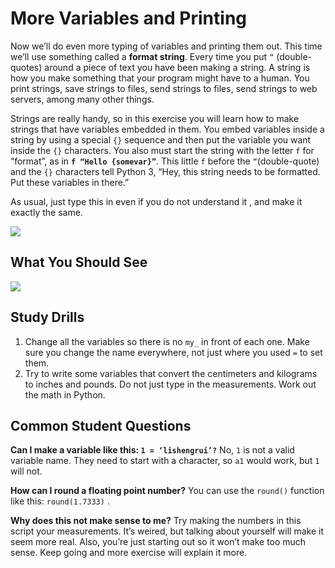 # More Variables and Printing 

Now we’ll do even more typing of variables and printing them out. This time we’ll use something called a **format string**. Every time you put `“` (double-quotes) around a piece of text you have been making a string.  A string is how you make something that your program might have to a human. You print strings, save strings to files, send strings to files, send strings to web servers, among many other things.

Strings are really handy, so in this exercise you will learn how to make strings that have variables embedded in them. You embed variables inside a string by using a special `{}` sequence and then put the variable you want inside the `{}` characters. You also must start the string with the letter `f` for “format”, as in **`f “Hello {somevar}”`**. This little `f` before the `“`(double-quote) and the `{}` characters tell Python 3, “Hey, this string needs to be formatted. Put these variables in there.”

As usual, just type this in even if you do not understand it , and make it exactly the same.

![](D:\MyNoteBook\Learn-Python3-The-Hard-Way\images\ex5_demo.png)

## What You Should See

![](D:\MyNoteBook\Learn-Python3-The-Hard-Way\images\ex5_demo_output.png)

## Study Drills

1. Change all the variables so there is no `my_` in front of each one. Make sure you change the name everywhere, not just where you used `=` to set them.
2. Try to write some variables that convert the centimeters and kilograms to inches and pounds. Do not just type in the measurements. Work out the math in Python.

## Common Student Questions

**Can I make a variable like this: `1 = ‘lishengrui’?`** No, `1` is not a valid variable name. They need to start with a character, so `a1` would work, but `1` will not.

**How can I round a floating point number?**  You can use the `round()` function like this: `round(1.7333)` .

**Why does this not make sense to me?**  Try making the numbers in this script your measurements. It’s weired, but talking about yourself will make it seem more real. Also, you’re just starting out so it won’t make too  much sense. Keep going and more exercise will explain it more.